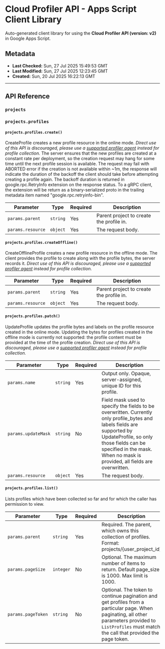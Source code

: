 # Cloud Profiler API - Apps Script Client Library

Auto-generated client library for using the **Cloud Profiler API (version: v2)** in Google Apps Script.

## Metadata

- **Last Checked:** Sun, 27 Jul 2025 15:49:53 GMT
- **Last Modified:** Sun, 27 Jul 2025 12:23:45 GMT
- **Created:** Sun, 20 Jul 2025 16:22:13 GMT



---

## API Reference

### `projects`

### `projects.profiles`

#### `projects.profiles.create()`

CreateProfile creates a new profile resource in the online mode. _Direct use of this API is discouraged, please use a [supported profiler agent](https://cloud.google.com/profiler/docs/about-profiler#profiling_agent) instead for profile collection._ The server ensures that the new profiles are created at a constant rate per deployment, so the creation request may hang for some time until the next profile session is available. The request may fail with ABORTED error if the creation is not available within ~1m, the response will indicate the duration of the backoff the client should take before attempting creating a profile again. The backoff duration is returned in google.rpc.RetryInfo extension on the response status. To a gRPC client, the extension will be return as a binary-serialized proto in the trailing metadata item named "google.rpc.retryinfo-bin". 

| Parameter | Type | Required | Description |
|---|---|---|---|
| `params.parent` | `string` | Yes | Parent project to create the profile in. |
| `params.resource` | `object` | Yes | The request body. |

#### `projects.profiles.createOffline()`

CreateOfflineProfile creates a new profile resource in the offline mode. The client provides the profile to create along with the profile bytes, the server records it. _Direct use of this API is discouraged, please use a [supported profiler agent](https://cloud.google.com/profiler/docs/about-profiler#profiling_agent) instead for profile collection._

| Parameter | Type | Required | Description |
|---|---|---|---|
| `params.parent` | `string` | Yes | Parent project to create the profile in. |
| `params.resource` | `object` | Yes | The request body. |

#### `projects.profiles.patch()`

UpdateProfile updates the profile bytes and labels on the profile resource created in the online mode. Updating the bytes for profiles created in the offline mode is currently not supported: the profile content must be provided at the time of the profile creation. _Direct use of this API is discouraged, please use a [supported profiler agent](https://cloud.google.com/profiler/docs/about-profiler#profiling_agent) instead for profile collection._

| Parameter | Type | Required | Description |
|---|---|---|---|
| `params.name` | `string` | Yes | Output only. Opaque, server-assigned, unique ID for this profile. |
| `params.updateMask` | `string` | No | Field mask used to specify the fields to be overwritten. Currently only profile_bytes and labels fields are supported by UpdateProfile, so only those fields can be specified in the mask. When no mask is provided, all fields are overwritten. |
| `params.resource` | `object` | Yes | The request body. |

#### `projects.profiles.list()`

Lists profiles which have been collected so far and for which the caller has permission to view.

| Parameter | Type | Required | Description |
|---|---|---|---|
| `params.parent` | `string` | Yes | Required. The parent, which owns this collection of profiles. Format: projects/{user_project_id} |
| `params.pageSize` | `integer` | No | Optional. The maximum number of items to return. Default page_size is 1000. Max limit is 1000. |
| `params.pageToken` | `string` | No | Optional. The token to continue pagination and get profiles from a particular page. When paginating, all other parameters provided to `ListProfiles` must match the call that provided the page token. |